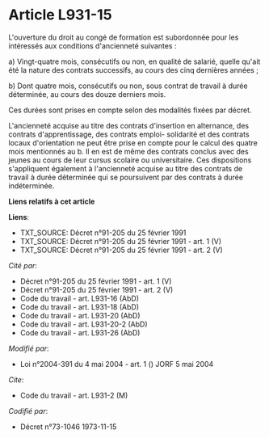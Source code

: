 # Article L931-15

L'ouverture du droit au congé de formation est subordonnée pour les intéressés aux conditions d'ancienneté suivantes :

a) Vingt-quatre mois, consécutifs ou non, en qualité de salarié, quelle qu'ait été la nature des contrats successifs, au
cours des cinq dernières années ;

b) Dont quatre mois, consécutifs ou non, sous contrat de travail à durée déterminée, au cours des douze derniers mois.

Ces durées sont prises en compte selon des modalités fixées par décret.

L'ancienneté acquise au titre des contrats d'insertion en alternance, des contrats d'apprentissage, des contrats emploi-
solidarité et des contrats locaux d'orientation ne peut être prise en compte pour le calcul des quatre mois mentionnés au b.
Il en est de même des contrats conclus avec des jeunes au cours de leur cursus scolaire ou universitaire. Ces dispositions
s'appliquent également à l'ancienneté acquise au titre des contrats de travail à durée déterminée qui se poursuivent par des
contrats à durée indéterminée.

**Liens relatifs à cet article**

**Liens**:

  - TXT_SOURCE: Décret n°91-205 du 25 février 1991
  - TXT_SOURCE: Décret n°91-205 du 25 février 1991 - art. 1 (V)
  - TXT_SOURCE: Décret n°91-205 du 25 février 1991 - art. 2 (V)

_Cité par_:

  - Décret n°91-205 du 25 février 1991 - art. 1 (V)
  - Décret n°91-205 du 25 février 1991 - art. 2 (V)
  - Code du travail - art. L931-16 (AbD)
  - Code du travail - art. L931-18 (AbD)
  - Code du travail - art. L931-20 (AbD)
  - Code du travail - art. L931-20-2 (AbD)
  - Code du travail - art. L931-26 (AbD)

_Modifié par_:

  - Loi n°2004-391 du 4 mai 2004 - art. 1 () JORF 5 mai 2004

_Cite_:

  - Code du travail - art. L931-2 (M)

_Codifié par_:

  - Décret n°73-1046 1973-11-15
